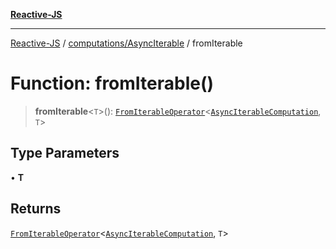 [**Reactive-JS**](../../../README.md)

***

[Reactive-JS](../../../README.md) / [computations/AsyncIterable](../README.md) / fromIterable

# Function: fromIterable()

> **fromIterable**\<`T`\>(): [`FromIterableOperator`](../../type-aliases/FromIterableOperator.md)\<[`AsyncIterableComputation`](../interfaces/AsyncIterableComputation.md), `T`\>

## Type Parameters

• **T**

## Returns

[`FromIterableOperator`](../../type-aliases/FromIterableOperator.md)\<[`AsyncIterableComputation`](../interfaces/AsyncIterableComputation.md), `T`\>
